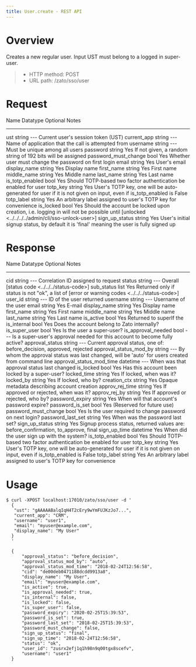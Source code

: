 ```yaml
---
title: User.create - REST API
---
```


Overview
========

Creates a new regular user. Input UST must belong to a logged in super-user.

> -   HTTP method: POST
> -   URL path: /zato/sso/user

Request
=======

  Name                   Datatype   Optional   Notes
  ---------------------- ---------- ---------- -----------------------------------------------------------------------------------------------
  ust                    string     \-\--      Current user\'s session token (UST)
  current_app            string     \-\--      Name of application that the call is attempted from
  username               string     \-\--      Must be unique among all users
  password               string     Yes        If not given, a random string of 192 bits will be assigned
  password_must_change   bool       Yes        Whether user must change the password on first login
  email                  string     Yes        User\'s email
  display_name           string     Yes        Display name
  first_name             string     Yes        First name
  middle_name            string     Yes        Middle name
  last_name              string     Yes        Last name
  is_totp_enabled        bool       Yes        Should TOTP-based two factor authentication be enabled for user
  totp_key               string     Yes        User\'s TOTP key, one will be auto-generated for user if it is not given on input,
                                               even if is_totp_enabled is False
  totp_label             string     Yes        An arbitrary label assigned to user\'s TOTP key for convenience
  is_locked              bool       Yes        Should the account be locked upon creation, i.e. logging in will not be possible until
                                               [unlocked \<../../../../admin/cli/sso-unlock-user\>]
  sign_up_status         string     Yes        User\'s initial signup status, by default it is \'final\' meaning the user is fully signed up

Response
========

  Name                       Datatype   Optional   Notes
  -------------------------- ---------- ---------- ----------------------------------------------------------------------------------------------------------------
  cid                        string     \-\--      Correlation ID assigned to request
  status                     string     \-\--      Overall [status code \<../../../status-code\>]
  sub_status                 list       Yes        Returned only if status is not \"ok\", a list of [error or warning codes \<../../../status-code\>]
  user_id                    string     \-\--      ID of the user returned
  username                   string     \-\--      Username of the user
  email                      string     Yes        E-mail
  display_name               string     Yes        Display name
  first_name                 string     Yes        First name
  middle_name                string     Yes        Middle name
  last_name                  string     Yes        Last name
  is_active                  bool       Yes        Returned to superIf the
  is_internal                bool       Yes        Does the account belong to Zato internally?
  is_super_user              bool       Yes        Is the user a super-user?
  is_approval_needed         bool       \-\--      Is a super-user\'s approval needed for this account to become fully active?
  approval_status            string     \-\--      Current approval status, one of: before_decision, approved, rejected
  approval_status_mod_by     string     \-\--      By whom the approval status was last changed, will be \'auto\' for users created from command line
  approval_status_mod_time   datetime   \-\--      When was that approval status last changed
  is_locked                  bool       Yes        Has this account been locked by a super-user?
  locked_time                string     Yes        If locked, when was it?
  locked_by                  string     Yes        If locked, who by?
  creation_ctx               string     Yes        Opaque metadata describing account creation
  approv_rej_time            string     Yes        If approved or rejected, when was it?
  approv_rej_by              string     Yes        If approved or rejected, who by?
  password_expiry            string     Yes        When will that account\'s password expire?
  password_is_set            bool       Yes        (Reserved for future use)
  password_must_change       bool       Yes        Is the user required to change password on next login?
  password_last_set          string     Yes        When was the password last set?
  sign_up_status             string     Yes        Signup process status, returned values are: before_confirmation, to_approve, final
  sign_up_time               datetime   Yes        When did the user sign up with the system?
  is_totp_enabled            bool       Yes        Should TOTP-based two factor authentication be enabled for user
  totp_key                   string     Yes        User\'s TOTP key, one will be auto-generated for user if it is not given on input,
                                                   even if is_totp_enabled is False
  totp_label                 string     Yes        An arbitrary label assigned to user\'s TOTP key for convenience

Usage
=====

``` 
$ curl -XPOST localhost:17010/zato/sso/user -d '
  {
   "ust": "gAAAAABalqIqH4T2cEry9wYmFUJKzJo7...",
   "current_app": "CRM",
   "username": "user1",
   "email": "myuser@example.com",
   "display_name": "My User"
  }
  '

  {
      "approval_status": "before_decision",
      "approval_status_mod_by": "auto",
      "approval_status_mod_time": "2018-02-24T12:56:58",
      "cid": "de00deb0471188dcdd9913a8",
      "display_name": "My User",
      "email": "myuser@example.com",
      "is_active": true,
      "is_approval_needed": true,
      "is_internal": false,
      "is_locked": false,
      "is_super_user": false,
      "password_expiry": "2020-02-25T15:39:53",
      "password_is_set": true,
      "password_last_set": "2018-02-25T15:39:53",
      "password_must_change": false,
      "sign_up_status": "final",
      "sign_up_time": "2018-02-24T12:56:58",
      "status": "ok",
      "user_id": "zusrx2efj1q1h98n9q00tgx8scefv",
      "username": "user1"
  }
```
